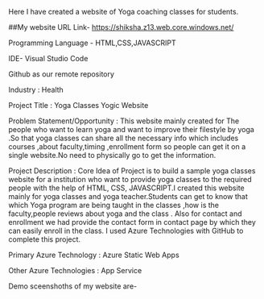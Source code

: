 Here I have created a website of Yoga coaching classes for students.

##My website URL Link- https://shiksha.z13.web.core.windows.net/

Programming Language - HTML,CSS,JAVASCRIPT

IDE- Visual Studio Code

Github as our remote repository

Industry : Health

Project Title : Yoga Classes Yogic Website

Problem Statement/Opportunity : This website mainly created for The people  who want to learn yoga and want to improve their filestyle by yoga .So that yoga classes can share all the necessary info which includes courses ,about faculty,timing ,enrollment form so people can get it on a single website.No need to physically go to get the information.

Project Description : Core Idea of Project is to build a sample yoga classes website for a institution who want to provide yoga classes to the required people with the help of HTML, CSS, JAVASCRIPT.I created this website mainly for yoga classes and yoga teacher.Students can get to know that which Yoga program  are being taught in the classes ,how is the faculty,people reviews about yoga  and the class . Also for contact and enrollment we had provide the contact form in contact page by which they can easily enroll in the class. I used Azure Technologies with GitHub to complete this project.

Primary Azure Technology : Azure Static Web Apps

Other Azure Technologies : App Service

Demo sceenshoths of my website are-

